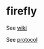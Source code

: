 # firefly

See [wiki](https://github.com/clovett/firefly/wiki)

See [protocol](https://github.com/clovett/firefly/wiki/Protocol)
